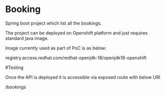 # Booking
Spring boot project which list all the bookings.

The project can be deployed on Openshift platform and just requires standard java image. 

Image currently used as part of PoC is as below:

registry.access.redhat.com/redhat-openjdk-18/openjdk18-openshift

#Testing

Once the API is deployed it is accessible via exposed route with below URI

<Exposed Route>/bookings